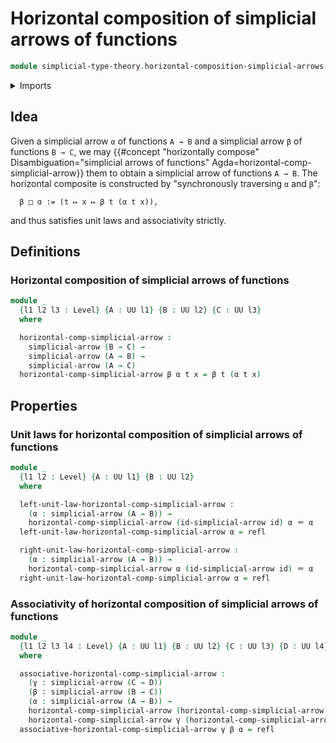 # Horizontal composition of simplicial arrows of functions

```agda
module simplicial-type-theory.horizontal-composition-simplicial-arrows-functions where
```

<details><summary>Imports</summary>

```agda
open import foundation.action-on-identifications-functions
open import foundation.cartesian-product-types
open import foundation.dependent-pair-types
open import foundation.equality-cartesian-product-types
open import foundation.equality-dependent-pair-types
open import foundation.equivalences
open import foundation.function-extensionality
open import foundation.function-types
open import foundation.functoriality-cartesian-product-types
open import foundation.functoriality-dependent-pair-types
open import foundation.homotopies
open import foundation.identity-types
open import foundation.retractions
open import foundation.sections
open import foundation.type-arithmetic-dependent-function-types
open import foundation.type-theoretic-principle-of-choice
open import foundation.universe-levels

open import orthogonal-factorization-systems.extensions-of-maps

open import simplicial-type-theory.directed-interval-type
open import simplicial-type-theory.simplicial-arrows
open import simplicial-type-theory.simplicial-edges
```

</details>

## Idea

Given a simplicial arrow `α` of functions `A → B` and a simplicial arrow `β` of
functions `B → C`, we may
{{#concept "horizontally compose" Disambiguation="simplicial arrows of functions" Agda=horizontal-comp-simplicial-arrow}}
them to obtain a simplicial arrow of functions `A → B`. The horizontal composite
is constructed by "synchronously traversing `α` and `β`":

```text
  β □ α := (t ↦ x ↦ β t (α t x)),
```

and thus satisfies unit laws and associativity strictly.

## Definitions

### Horizontal composition of simplicial arrows of functions

```agda
module _
  {l1 l2 l3 : Level} {A : UU l1} {B : UU l2} {C : UU l3}
  where

  horizontal-comp-simplicial-arrow :
    simplicial-arrow (B → C) →
    simplicial-arrow (A → B) →
    simplicial-arrow (A → C)
  horizontal-comp-simplicial-arrow β α t x = β t (α t x)
```

## Properties

### Unit laws for horizontal composition of simplicial arrows of functions

```agda
module _
  {l1 l2 : Level} {A : UU l1} {B : UU l2}
  where

  left-unit-law-horizontal-comp-simplicial-arrow :
    (α : simplicial-arrow (A → B)) →
    horizontal-comp-simplicial-arrow (id-simplicial-arrow id) α ＝ α
  left-unit-law-horizontal-comp-simplicial-arrow α = refl

  right-unit-law-horizontal-comp-simplicial-arrow :
    (α : simplicial-arrow (A → B)) →
    horizontal-comp-simplicial-arrow α (id-simplicial-arrow id) ＝ α
  right-unit-law-horizontal-comp-simplicial-arrow α = refl
```

### Associativity of horizontal composition of simplicial arrows of functions

```agda
module _
  {l1 l2 l3 l4 : Level} {A : UU l1} {B : UU l2} {C : UU l3} {D : UU l4}
  where

  associative-horizontal-comp-simplicial-arrow :
    (γ : simplicial-arrow (C → D))
    (β : simplicial-arrow (B → C))
    (α : simplicial-arrow (A → B)) →
    horizontal-comp-simplicial-arrow (horizontal-comp-simplicial-arrow γ β) α ＝
    horizontal-comp-simplicial-arrow γ (horizontal-comp-simplicial-arrow β α)
  associative-horizontal-comp-simplicial-arrow γ β α = refl
```
